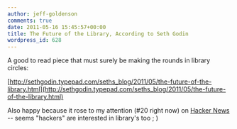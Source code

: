 ```yaml
---
author: jeff-goldenson
comments: true
date: 2011-05-16 15:45:57+00:00
title: The Future of the Library, According to Seth Godin
wordpress_id: 628
---
```


A good to read piece that must surely be making the rounds in library circles:

[http://sethgodin.typepad.com/seths_blog/2011/05/the-future-of-the-library.html](http://sethgodin.typepad.com/seths_blog/2011/05/the-future-of-the-library.html)

Also happy because it rose to my attention (#20 right now) on [Hacker News](http://news.ycombinator.com/) -- seems "hackers" are interested in library's too ; )
